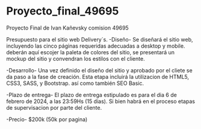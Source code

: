 # Proyecto_final_49695
Proyecto Final de Ivan Kañevsky comision 49695
 
Presupuesto para el sitio web Delivery´s.
-Diseño-
Se diseñará el sitio web, incluyendo las cinco páginas requeridas adecuadas a desktop y mobile.
deberán aquí escojer la paleta de colores del sitio, se presentará un mockup del sitio y convendran los estilos con el cliente.

-Desarrollo-
Una vez definido el diseño del sitio y aprobado por el cliete se da paso a la fase de creación. Esta etapa incluirá la utilizacion de HTML5, CSS3, SASS, y Bootstrap. 
así como también SEO Basic.

-Plazo de entrega-
El plazo de entrega estipulado es para el dia 6 de febrero de 2024, a las 23:59Hs (15 dias).
Si bien habrá en el proceso etapas de supervisacion por parte del cliente.

-Precio-
$200k (50k por pagina)
